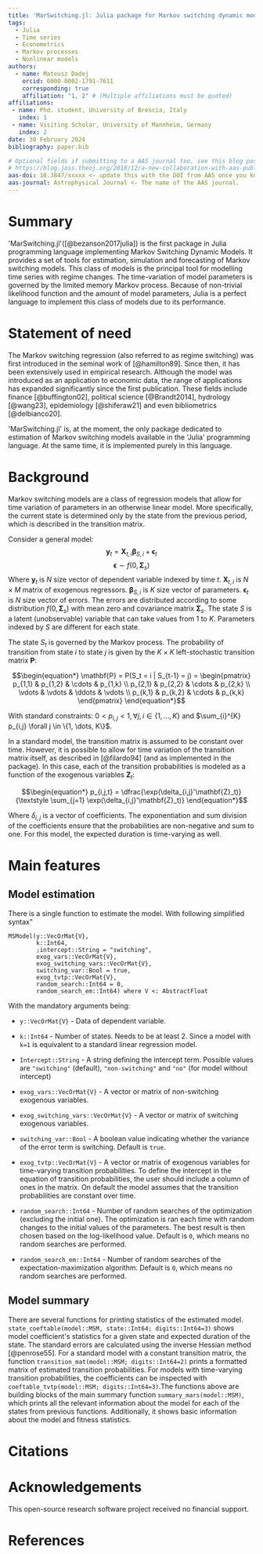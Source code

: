 ```yaml
---
title: 'MarSwitching.jl: Julia package for Markov switching dynamic models'
tags:
  - Julia
  - Time series
  - Econometrics
  - Markov processes 
  - Nonlinear models
authors:
  - name: Mateusz Dadej
    orcid: 0000-0002-1791-7611
    corresponding: true
    affiliation: "1, 2" # (Multiple affiliations must be quoted)
affiliations:
 - name: Phd. student, University of Brescia, Italy
   index: 1
 - name: Visiting Scholar, University of Mannheim, Germany
   index: 2
date: 30 February 2024
bibliography: paper.bib

# Optional fields if submitting to a AAS journal too, see this blog post:
# https://blog.joss.theoj.org/2018/12/a-new-collaboration-with-aas-publishing
aas-doi: 10.3847/xxxxx <- update this with the DOI from AAS once you know it.
aas-journal: Astrophysical Journal <- The name of the AAS journal.
---
```


# Summary

'MarSwitching.jl'([@bezanson2017julia]) is the first package in Julia programming language implementing Markov Switching Dynamic Models. It provides a set of tools for estimation, simulation and forecasting of Markov switching models. This class of models is the principal tool for modelling time series with regime changes. The time-variation of model parameters is governed by the limited memory Markov process. Because of non-trivial likelihood function and the amount of model parameters, Julia is a perfect language to implement this class of models due to its performance. 


# Statement of need

The Markov switching regression (also referred to as regime switching) was first introduced in the seminal work of [@hamilton89]. Since then, it has been extensively used in empirical research. Although the model was introduced as an application to economic data, the range of applications has expanded significantly since the first publication. These fields include finance [@buffington02], political science [@Brandt2014], hydrology [@wang23], epidemiology [@shiferaw21] and even bibliometrics [@delbianco20].

'MarSwitching.jl' is, at the moment, the only package dedicated to estimation of Markov switching models available in the 'Julia' programming language. At the same time, it is implemented purely in this language. 

# Background

Markov switching models are a class of regression models that allow for time variation of parameters in an otherwise linear model. More specifically, the current state is determined only by the state from the previous period, which is described in the transition matrix.

Consider a general model:
$$\mathbf{y}_t = \mathbf{X}_{t,i} \mathbf{\beta}_{S, i} + \mathbf{\epsilon}_t$$
$$\mathbf{\epsilon} \sim f(0,\mathbf{\Sigma}_s)$$
Where $\mathbf{y}_t$ is $N$ size vector of dependent variable indexed by time $t$. $\mathbf{X}_{t,i}$ is $N \times M$ matrix of exogenous regressors. $\mathbf{\beta}_{S, i}$ is $K$ size vector of parameters. $\mathbf{\epsilon}_t$ is $N$ size vector of errors. The errors are distributed according to some distribution $f(0,\mathbf{\Sigma}_s)$ with mean zero and covariance matrix $\mathbf{\Sigma}_s$. The state $S$ is a latent (unobservable) variable that can take values from $1$ to $K$. Parameters indexed by $S$ are different for each state.

The state $S_t$ is governed by the Markov process. The probability of transition from state $i$ to state $j$ is given by the $K \times K$ left-stochastic transition matrix $\mathbf{P}$:

$$\begin{equation*}
  \mathbf{P} = P(S_t = i | S_{t-1} = j) = 
    \begin{pmatrix}
    p_{1,1} & p_{1,2} & \cdots & p_{1,k} \\
    p_{2,1} & p_{2,2} & \cdots & p_{2,k} \\
    \vdots  & \vdots  & \ddots & \vdots  \\
    p_{k,1} & p_{k,2} & \cdots & p_{k,k} 
    \end{pmatrix}
\end{equation*}$$

With standard constraints: $0 < p_{i,j} < 1, \forall j,i \in \{1,\dots, K\}$ and $\sum_{i}^{K} p_{i,j} \forall j \in \{1, \dots, K\}$.

In a standard model, the transition matrix is assumed to be constant over time. However, it is possible to allow for time variation of the transition matrix itself, as described in [@filardo94] (and as implemented in the package). In this case, each of the transition probabilities is modeled as a function of the exogenous variables $\mathbf{Z}_{t}$:

$$\begin{equation*}
p_{i,j,t} = \dfrac{\exp(\delta_{i,j}'\mathbf{Z}_t)}{\textstyle \sum_{j=1} \exp(\delta_{i,j}'\mathbf{Z}_t)} 
\end{equation*}$$

Where $\delta_{i,j}$ is a vector of coefficients. The exponentiation and sum division of the coefficients ensure that the probabilities are non-negative and sum to one. For this model, the expected duration is time-varying as well.

# Main features

## Model estimation

There is a single function to estimate the model. With following simplified syntax"

```
MSModel(y::VecOrMat{V},
        k::Int64,
        ;intercept::String = "switching",
        exog_vars::VecOrMat{V},
        exog_switching_vars::VecOrMat{V},
        switching_var::Bool = true,
        exog_tvtp::VecOrMat{V},
        random_search::Int64 = 0,
        random_search_em::Int64) where V <: AbstractFloat
```

With the mandatory arguments being:

- `y::VecOrMat{V}` - Data of dependent variable.
- `k::Int64` - Number of states. Needs to be at least 2. Since a model with `k=1` is equivalent to a standard linear regression model.

- `Intercept::String` - A string defining the intercept term. Possible values are `"switching"` (default), `"non-switching"` and `"no"` (for model without intercept)
- `exog_vars::VecOrMat{V}` - A vector or matrix of non-switching exogenous variables.
- `exog_switching_vars::VecOrMat{V}` - A vector or matrix of switching exogenous variables.
- `switching_var::Bool` - A boolean value indicating whether the variance of the error term is switching. Default is `true`.
- `exog_tvtp::VecOrMat{V}` - A vector or matrix of exogenous variables for time-varying transition probabilities. To define the intercept in the equation of transition probabilities, the user should include a column of ones in the matrix. On default the model assumes that the transition probabilities are constant over time.
- `random_search::Int64` - Number of random searches of the optimization (excluding the initial one). The optimization is ran each time with random changes to the initial values of the parameters. The best result is then chosen based on the log-likelihood value. Default is `0`, which means no random searches are performed.
- `random_search_em::Int64` - Number of random searches of the expectation-maximization algorithm. Default is `0`, which means no random searches are performed.

## Model summary


There are several functions for printing statistics of the estimated model. `state_coeftable(model::MSM, state::Int64; digits::Int64=3)` shows model coefficient's statistics for a given state and expected duration of the state. The standard errors are calculated using the inverse Hessian method [@penrose55]. For a standard model with a constant transition matrix, the function `transition_mat(model::MSM; digits::Int64=2)` prints a formatted matrix of estimated transition probabilities. For models with time-varying transition probabilities, the coefficients can be inspected with `coeftable_tvtp(model::MSM; digits::Int64=3)`.The functions above are building blocks of the main summary function `summary_mars(model::MSM)`, which prints all the relevant information about the model for each of the states from previous functions. Additionally, it shows basic information about the model and fitness statistics.

# Citations

# Acknowledgements

This open-source research software project received no financial support.

# References